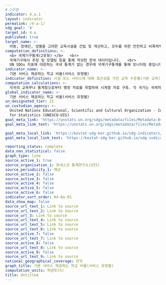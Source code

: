 ```yaml
---
# 2유형 
indicator: 4.a.1
layout: indicator
permalink: /4-a-1/
sdg_goal: '4'
target_id: 4.a
published: true
target_name: >-
  아동, 장애인, 성별을 고려한 교육시설을 건립 및 개선하고, 모두를 위한 안전하고 비폭력적이며, 포용적이고 효과적인 학습 환경을 제공
computation_definitions: >-
  <b> 국제기구통계(2유형) </b>   <br>
  국제기구에서 추정 및 모델링 등을 통해 작성한 한국 데이터입니다.   <br>
  UN SDGs 지표에 대응하는 국내 통계가 없는 경우에 국제기구통계를 통해 모니터링 중입니다. 
indicator_name: >-
  기본 서비스 제공하는 학교 비율(서비스 유형별)
indicator_definition: 시설 또는 서비스에 대해 접근성을 가진 교육 수준별(기본 교육) 학교 비율
computation_calculations: >-
  각국의 교육부나 통게청으로부터 행정 자료를 취합하여 시계열 자료 구축. 각 국가는 국제적 비교를 위해 국제교육표준분류(ISCED)에 정의된 교육 수준에 따라 데이터를 제출함
global_indicator_name: >-
  기본 서비스 제공하는 학교 비율(서비스 유형별)
un_designated_tier: II
un_custodian_agency: >-
  United Nations Educational, Scientific and Cultural Organization - Institute
  for Statistics (UNESCO-UIS)
goal_meta_link: 'https://unstats.un.org/sdgs/metadata/files/Metadata-04-0a-01.pdf'
goal_meta_link_text: 'https://unstats.un.org/sdgs/metadata/files/Metadata-04-0a-01.pdf'

goal_meta_local_link: 'https://kostat-sdg-kor.github.io/sdg-indicators/public/data/Metadata-04-0a-01_KOR.pdf'
goal_meta_local_link_text: 'https://kostat-sdg-kor.github.io/sdg-indicators/public/data/Metadata-04-0a-01_KOR.pdf'

reporting_status: complete
data_non_statistical: false
graph_type: line
source_active_1: true
source_organisation_1: 유네스코 통계연구소(UIS)
source_periodicity_1: 매년
source_active_2: false
source_active_3: false
source_active_4: false
source_active_5: false
source_active_6: false
indicator_sort_order: 04-0a-01
data_show_map: false
source_url_text_1: Link to source
source_url_text_2: Link to Source
source_url_3: Link to source
source_url_text_4: Link to source
source_url_text_5: Link to source
source_url_text_6: Link to source
source_active_7: false
source_url_text_7: Link to source
source_active_8: false
source_url_text_8: Link to source
source_active_9: false
source_url_text_9: Link to source
national_geographical_coverage: 전국
graph_title: 기본 서비스 제공하는 학교 비율(서비스 유형별)
computation_units: 퍼센트(%)
title: Untitled
---
```


